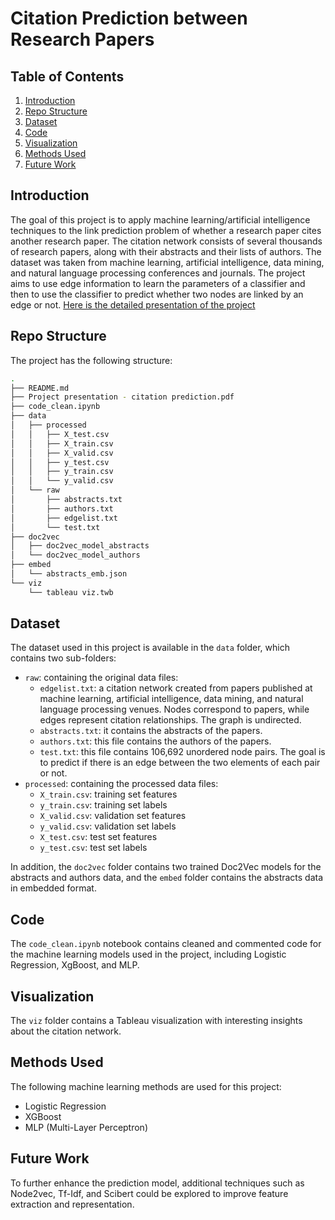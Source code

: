 # Citation Prediction between Research Papers

Table of Contents
-----------------

1. [Introduction](#introduction)
2. [Repo Structure](#repo-structure)
3. [Dataset](#dataset)
4. [Code](#code)
5. [Visualization](#visualization)
6. [Methods Used](#methods-used)
7. [Future Work](#future-work)

## Introduction

The goal of this project is to apply machine learning/artificial intelligence techniques to the link prediction problem of whether a research paper cites another research paper. The citation network consists of several thousands of research papers, along with their abstracts and their lists of authors. The dataset was taken from machine learning, artificial intelligence, data mining, and natural language processing conferences and journals. The project aims to use edge information to learn the parameters of a classifier and then to use the classifier to predict whether two nodes are linked by an edge or not. [Here is the detailed presentation of the project](./Project%20presentation%20-%20citation%20prediction.pdf)

## Repo Structure

The project has the following structure:

```bash
.
├── README.md
├── Project presentation - citation prediction.pdf
├── code_clean.ipynb
├── data
│   ├── processed
│   │   ├── X_test.csv
│   │   ├── X_train.csv
│   │   ├── X_valid.csv
│   │   ├── y_test.csv
│   │   ├── y_train.csv
│   │   └── y_valid.csv
│   └── raw
│       ├── abstracts.txt
│       ├── authors.txt
│       ├── edgelist.txt
│       └── test.txt
├── doc2vec
│   ├── doc2vec_model_abstracts
│   └── doc2vec_model_authors
├── embed
│   └── abstracts_emb.json
└── viz
    └── tableau viz.twb
```

## Dataset

The dataset used in this project is available in the `data` folder, which contains two sub-folders:
- `raw`: containing the original data files:
    - `edgelist.txt`: a citation network created from papers published at machine learning, artificial intelligence, data mining, and natural language processing venues. Nodes correspond to papers, while edges represent citation relationships. The graph is undirected.
    - `abstracts.txt`: it contains the abstracts of the papers.
    - `authors.txt`: this file contains the authors of the papers.
    - `test.txt`: this file contains 106,692 unordered node pairs. The goal is to predict if there is an edge between the two elements of each pair or not.
- `processed`: containing the processed data files:
    - `X_train.csv`: training set features
    - `y_train.csv`: training set labels
    - `X_valid.csv`: validation set features
    - `y_valid.csv`: validation set labels
    - `X_test.csv`: test set features
    - `y_test.csv`: test set labels

In addition, the `doc2vec` folder contains two trained Doc2Vec models for the abstracts and authors data, and the `embed` folder contains the abstracts data in embedded format.

## Code

The `code_clean.ipynb` notebook contains cleaned and commented code for the machine learning models used in the project, including Logistic Regression, XgBoost, and MLP.

## Visualization

The `viz` folder contains a Tableau visualization with interesting insights about the citation network.

## Methods Used

The following machine learning methods are used for this project:
- Logistic Regression
- XGBoost
- MLP (Multi-Layer Perceptron)

## Future Work

To further enhance the prediction model, additional techniques such as Node2vec, Tf-Idf, and Scibert could be explored to improve feature extraction and representation.
